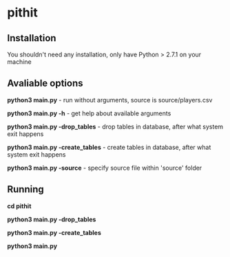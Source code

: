 pithit
======

Installation
------------

You shouldn't need any installation, only have Python > 2.7.1 on your machine

Avaliable options
-----------------

**python3 main.py** - run without arguments, source is source/players.csv

**python3 main.py -h** - get help about available arguments

**python3 main.py -drop_tables** - drop tables in database, after what system exit happens

**python3 main.py -create_tables** - create tables in database, after what system exit happens

**python3 main.py -source** - specify source file within 'source' folder

Running
-------

**cd pithit**

**python3 main.py -drop_tables**

**python3 main.py -create_tables**

**python3 main.py**
